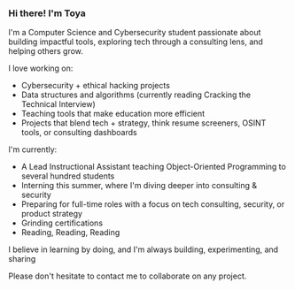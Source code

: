 ### Hi there! I'm Toya

I'm a Computer Science and Cybersecurity student passionate about building impactful tools, exploring tech through a consulting lens, and helping others grow.

I love working on:
- Cybersecurity + ethical hacking projects
- Data structures and algorithms (currently reading Cracking the Technical Interview)
- Teaching tools that make education more efficient 
- Projects that blend tech + strategy, think resume screeners, OSINT tools, or consulting dashboards

I'm currently:
- A Lead Instructional Assistant teaching Object-Oriented Programming to several hundred students 
- Interning this summer, where I'm diving deeper into consulting & security
- Preparing for full-time roles with a focus on tech consulting, security, or product strategy
- Grinding certifications
- Reading, Reading, Reading

I believe in learning by doing, and I'm always building, experimenting, and sharing

Please don't hesitate to contact me to collaborate on any project.
